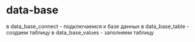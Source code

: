 # data-base
в data_base_connect - подключаемся к базе данных
в data_base_table - создаем таблицу
в data_base_values - заполняем таблицу
